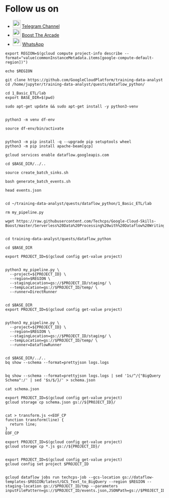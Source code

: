 # Follow us on 
- <img width="25" alt="image" src="https://github.com/user-attachments/assets/0ebd7e7d-6f9b-41e9-a241-8483dca9f3f1"> [Telegram Channel](https://t.me/boostthearcade)
- <img width="25" alt="image" src="https://github.com/user-attachments/assets/dc326965-d4fa-4f1b-87f1-dbad6e3a7259"> [Boost The Arcade](https://www.youtube.com/@boostthearcade)
- <img width="26" alt="image" src="https://github.com/user-attachments/assets/d9070a07-7fce-47c5-8626-7ea98ccc46e3"> [WhatsApp](https://whatsapp.com/channel/0029Vay0oIFBqbr0rYraWJ3h)

```
export REGION=$(gcloud compute project-info describe --format="value(commonInstanceMetadata.items[google-compute-default-region])")

echo $REGION

git clone https://github.com/GoogleCloudPlatform/training-data-analyst
cd /home/jupyter/training-data-analyst/quests/dataflow_python/

cd 1_Basic_ETL/lab
export BASE_DIR=$(pwd)

sudo apt-get update && sudo apt-get install -y python3-venv


python3 -m venv df-env

source df-env/bin/activate


python3 -m pip install -q --upgrade pip setuptools wheel
python3 -m pip install apache-beam[gcp]

gcloud services enable dataflow.googleapis.com

cd $BASE_DIR/../..

source create_batch_sinks.sh

bash generate_batch_events.sh

head events.json


cd ~/training-data-analyst/quests/dataflow_python/1_Basic_ETL/lab

rm my_pipeline.py

wget https://raw.githubusercontent.com/Techcps/Google-Cloud-Skills-Boost/master/Serverless%20Data%20Processing%20with%20Dataflow%20Writing%20an%20ETL%20Pipeline%20using%20Apache%20Beam%20and%20Dataflow%20Python/my_pipeline.py


cd training-data-analyst/quests/dataflow_python

cd $BASE_DIR

export PROJECT_ID=$(gcloud config get-value project)


python3 my_pipeline.py \
  --project=${PROJECT_ID} \
  --region=$REGION \
  --stagingLocation=gs://$PROJECT_ID/staging/ \
  --tempLocation=gs://$PROJECT_ID/temp/ \
  --runner=DirectRunner


cd $BASE_DIR
export PROJECT_ID=$(gcloud config get-value project)


python3 my_pipeline.py \
  --project=${PROJECT_ID} \
  --region=$REGION \
  --stagingLocation=gs://$PROJECT_ID/staging/ \
  --tempLocation=gs://$PROJECT_ID/temp/ \
  --runner=DataflowRunner


cd $BASE_DIR/../..
bq show --schema --format=prettyjson logs.logs


bq show --schema --format=prettyjson logs.logs | sed '1s/^/{"BigQuery Schema":/' | sed '$s/$/}/' > schema.json

cat schema.json

export PROJECT_ID=$(gcloud config get-value project)
gcloud storage cp schema.json gs://${PROJECT_ID}/


cat > transform.js <<EOF_CP
function transform(line) {
  return line;
}
EOF_CP

export PROJECT_ID=$(gcloud config get-value project)
gcloud storage cp *.js gs://${PROJECT_ID}/


export PROJECT_ID=$(gcloud config get-value project)
gcloud config set project $PROJECT_ID


gcloud dataflow jobs run techcps-job --gcs-location gs://dataflow-templates-$REGION/latest/GCS_Text_to_BigQuery --region $REGION --staging-location gs://$PROJECT_ID/tmp --parameters inputFilePattern=gs://$PROJECT_ID/events.json,JSONPath=gs://$PROJECT_ID/schema.json,outputTable=$PROJECT_ID:logs.logs,bigQueryLoadingTemporaryDirectory=gs://$PROJECT_ID/tmp,javascriptTextTransformGcsPath=gs://$PROJECT_ID/transform.js,javascriptTextTransformFunctionName=transform
```
